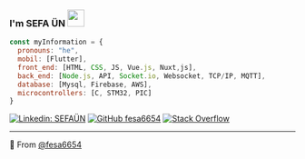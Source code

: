 ### I'm SEFA ÜN <img src="https://media.giphy.com/media/WUlplcMpOCEmTGBtBW/giphy.gif" width="30">




```javascript
const myInformation = {
  pronouns: "he",
  mobil: [Flutter],
  front_end: [HTML, CSS, JS, Vue.js, Nuxt,js],
  back_end: [Node.js, API, Socket.io, Websocket, TCP/IP, MQTT],
  database: [Mysql, Firebase, AWS],
  microcontrollers: [C, STM32, PIC]
}
```

[![Linkedin: SEFAÜN](https://img.shields.io/badge/-SefaÜN-blue?style=flat-square&logo=Linkedin&logoColor=white&link=https://www.linkedin.com/in/sefa-ün-856034172/)](https://www.linkedin.com/in/sefa-ün-856034172/)
[![GitHub fesa6654](https://img.shields.io/github/followers/fesa6654?label=follow&style=social)](https://github.com/fesa6654)
[![Stack Overflow](https://img.shields.io/badge/-Stack%20Overflow-222222?style=flat-square&logo=stack-overflow&logoColor=white&link=https://stackoverflow.com/users/14761370/sefaun)](https://stackoverflow.com/users/14761370/sefaun?tab=profile)

---
🔗 From [@fesa6654](https://github.com/fesa6654)
